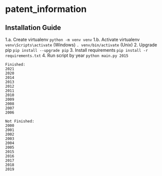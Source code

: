 # patent_information

## Installation Guide

1.a. Create virtualenv
    `python -m venv venv`
1.b. Activate virtualenv
    `venv\Scripts\activate` (Windows)
    `. venv/bin/activate` (Unix)
2. Upgrade pip
    `pip install --upgrade pip`
3. Install requirements
    `pip install -r requirements.txt`
4. Run script by year
    `python main.py 2015`


```
Finished:
2021 
2020
2014
2013
2012
2011
2010
2009
2008
2007
2006

Not Finished:
2000
2001
2002
2003
2004
2005
2015
2016
2017
2018
2019
```